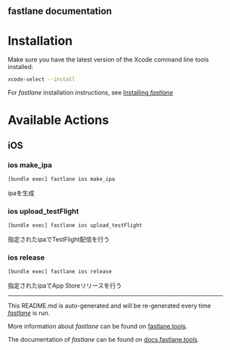 fastlane documentation
----

# Installation

Make sure you have the latest version of the Xcode command line tools installed:

```sh
xcode-select --install
```

For _fastlane_ installation instructions, see [Installing _fastlane_](https://docs.fastlane.tools/#installing-fastlane)

# Available Actions

## iOS

### ios make_ipa

```sh
[bundle exec] fastlane ios make_ipa
```

ipaを生成

### ios upload_testFlight

```sh
[bundle exec] fastlane ios upload_testFlight
```

指定されたipaでTestFlight配信を行う

### ios release

```sh
[bundle exec] fastlane ios release
```

指定されたipaでApp Storeリリースを行う

----

This README.md is auto-generated and will be re-generated every time [_fastlane_](https://fastlane.tools) is run.

More information about _fastlane_ can be found on [fastlane.tools](https://fastlane.tools).

The documentation of _fastlane_ can be found on [docs.fastlane.tools](https://docs.fastlane.tools).
